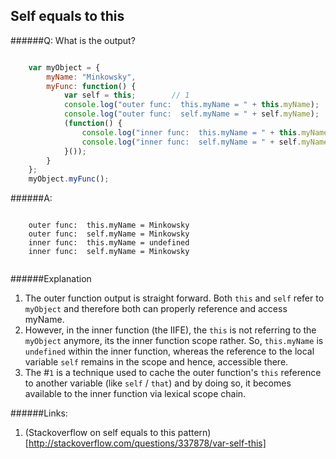 ## Self equals to this

######Q: What is the output?

```js

	var myObject = {
	    myName: "Minkowsky",
    	myFunc: function() {
        	var self = this;		// 1
        	console.log("outer func:  this.myName = " + this.myName);
        	console.log("outer func:  self.myName = " + self.myName);
        	(function() {
            	console.log("inner func:  this.myName = " + this.myName);
            	console.log("inner func:  self.myName = " + self.myName);
        	}());
    	}
	};
	myObject.myFunc();

```

######A: 

```	
	
	outer func:  this.myName = Minkowsky
	outer func:  self.myName = Minkowsky
	inner func:  this.myName = undefined
	inner func:  self.myName = Minkowsky
	
```

######Explanation

1. The outer function output is straight forward. Both `this` and `self` refer to `myObject` and therefore both can properly reference and access myName.
2. However, in the inner function (the IIFE), the `this` is not referring to the `myObject` anymore, its the inner function scope rather. So, `this.myName` is `undefined` within the inner function, whereas the reference to the local variable `self` remains in the scope and hence, accessible there.
3. The #`1` is a technique used to cache the outer function's `this` reference to another variable (like `self` / `that`) and by doing so, it becomes available to the inner function via lexical scope chain.


######Links:
1. (Stackoverflow on self equals to this pattern)[http://stackoverflow.com/questions/337878/var-self-this]
